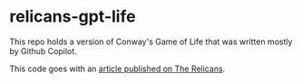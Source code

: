 # relicans-gpt-life

This repo holds a version of Conway's Game of Life that was written mostly by Github Copilot.

This code goes with an [article published on The Relicans](https://www.therelicans.com/wyhaines/life-as-in-conway-s-game-and-a-little-github-copilot-40h).
